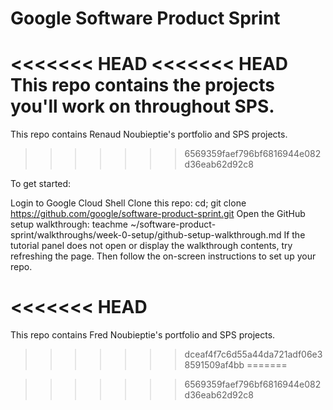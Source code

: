 # Google Software Product Sprint

<<<<<<< HEAD
<<<<<<< HEAD
This repo contains the projects you'll work on throughout SPS.
=======

This repo contains Renaud Noubieptie's portfolio and SPS projects.
>>>>>>> 6569359faef796bf6816944e082d36eab62d92c8

To get started:

Login to Google Cloud Shell
Clone this repo: cd; git clone https://github.com/google/software-product-sprint.git
Open the GitHub setup walkthrough: teachme ~/software-product-sprint/walkthroughs/week-0-setup/github-setup-walkthrough.md
If the tutorial panel does not open or display the walkthrough contents, try refreshing the page.
Then follow the on-screen instructions to set up your repo.

<<<<<<< HEAD
=======
This repo contains Fred Noubieptie's portfolio and SPS projects.
>>>>>>> dceaf4f7c6d55a44da721adf06e38591509af4bb
=======

>>>>>>> 6569359faef796bf6816944e082d36eab62d92c8
